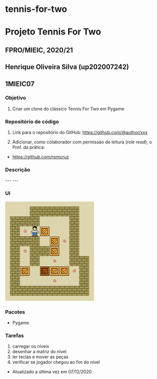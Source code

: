 # tennis-for-two
# Projeto Tennis For Two
## FPRO/MIEIC, 2020/21
## Henrique Oliveira Silva (up202007242)
## 1MIEIC07

### Objetivo

1. Criar um clone do clássico Tennis For Two em Pygame

### Repositório de código

1) Link para o repositório do GitHub: https://github.com/@author/xxx

2) Adicionar, como colaborador com permissão de leitura (*role read*), o Prof. da prática:

- https://github.com/rpmcruz

### Descrição

*--- ---*

### UI

![UI](https://github.com/fpro-feup/public/blob/master/recitas/ui.png)

### Pacotes

- Pygame

### Tarefas

1. carregar os níveis
1. desenhar a matriz do nível
1. ler teclas e mover as peças
2. verificar se jogador chegou ao fim do nível

- Atualizado a última vez em 07/12/2020
